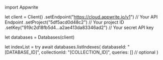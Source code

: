 import Appwrite

let client = Client()
    .setEndpoint("https://cloud.appwrite.io/v1") // Your API Endpoint
    .setProject("5df5acd0d48c2") // Your project ID
    .setKey("919c2d18fb5d4...a2ae413da83346ad2") // Your secret API key

let databases = Databases(client)

let indexList = try await databases.listIndexes(
    databaseId: "[DATABASE_ID]",
    collectionId: "[COLLECTION_ID]",
    queries: [] // optional
)

